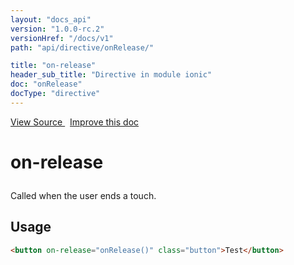 ```yaml
---
layout: "docs_api"
version: "1.0.0-rc.2"
versionHref: "/docs/v1"
path: "api/directive/onRelease/"

title: "on-release"
header_sub_title: "Directive in module ionic"
doc: "onRelease"
docType: "directive"
---
```


<div class="improve-docs">
  <a href='http://github.com/driftyco/ionic/tree/1.x/js/angular/directive/gesture.js#L74'>
    View Source
  </a>
  &nbsp;
  <a href='http://github.com/driftyco/ionic/edit/master/js/angular/directive/gesture.js#L74'>
    Improve this doc
  </a>
</div>




<h1 class="api-title">

  on-release



</h1>





Called when the user ends a touch.








  
<h2 id="usage">Usage</h2>
  
```html
<button on-release="onRelease()" class="button">Test</button>
```
  
  

  






